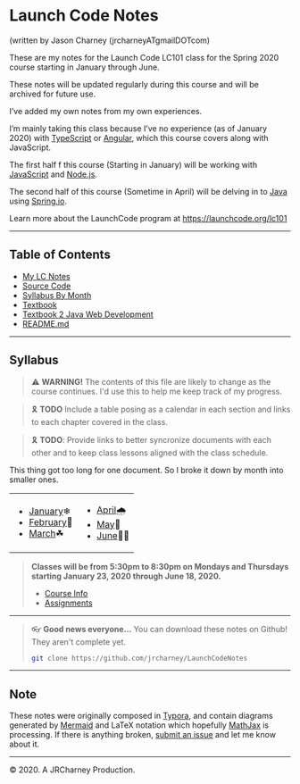 # Launch Code Notes

(written by Jason Charney (jrcharneyATgmailDOTcom)

These are my notes for the Launch Code LC101 class for the Spring 2020 course starting in January through June.

These notes will be updated regularly during this course and will be archived for future use.

I’ve added my own notes from my own experiences.

I’m mainly taking this class because I’ve no experience (as of January 2020) with [TypeScript](https://www.typescriptlang.org/) or [Angular](https://angular.io/), which this course covers along with JavaScript.

The first half f this course (Starting in January) will be working with [JavaScript](https://developer.mozilla.org/en-US/docs/Web/JavaScript) and [Node.js](http://nodejs.org/).

The second half of this course (Sometime in April) will be delving in to [Java](https://www.oracle.com/java/technologies/javase-downloads.html) using [Spring.io](https://spring.io/).

Learn more about the LaunchCode program at https://launchcode.org/lc101

---

## Table of Contents

* [My LC Notes](./My%20LC%20Notes)
* [Source Code](./Source%20Code)
* [Syllabus By Month](#Syllabus)
* [Textbook](./Texbook)
* [Textbook 2 Java Web Development](./Textbook%202%20Java%20Web%20Development)
* [README.md](README.md)

---

## Syllabus

> :warning: **WARNING!** The contents of this file are likely to change as the course continues.  I'd use this to help me keep track of my progress.

> :reminder_ribbon: **TODO** Include a table posing as a calendar in each section and links to each chapter covered in the class.

> :reminder_ribbon: **TODO**: Provide links to better syncronize documents with each other and to keep class lessons aligned with the class schedule.

This thing got too long for one document. So I broke it down by month into smaller ones.

<table>
    <tr>
        <td>
            <ul>
                <li><a href="Syllabus%20by%20Month/2020.01.md">January</a>❄</li>
                <li><a href="Syllabus%20by%20Month/2020.02.md">February</a>💜</li>
                <li><a href="Syllabus%20by%20Month/2020.03.md">March</a>☘</li>
            </ul>
        </td>
        <td>
            <ul>
                <li><a href="Syllabus%20by%20Month/2020.04.md">April</a>🌧</li>
                <li><a href="Syllabus%20by%20Month/2020.05.md">May</a>🌷</li>
                <li><a href="Syllabus%20by%20Month/2020.06.md">June</a>🏳‍🌈</li><!-- Notice how flags are create! -->
            </ul>
        </td>
    </tr>
</table>


> **Classes will be from 5:30pm to 8:30pm on Mondays and Thursdays starting January 23, 2020 through June 18, 2020.**
>
> * [Course Info](https://learn.launchcode.org/courses/216)
> * [Assignments](https://repl.it/student/classrooms/167827)

---

> 👓 **Good news everyone...**
> You can download these notes on Github! They aren't complete yet.
>
> ```bash
> git clone https://github.com/jrcharney/LaunchCodeNotes
> ```

---

## Note

These notes were originally composed in [Typora](https://www.typora.io/), and contain diagrams generated by [Mermaid](https://mermaidjs.github.io/) and LaTeX notation which hopefully [MathJax](https://www.mathjax.org/) is processing.  If there is anything broken, [submit an issue](https://github.com/jrcharney/LaunchCodeNotes/issues) and let me know about it.

---

&copy; 2020. A JRCharney Production.